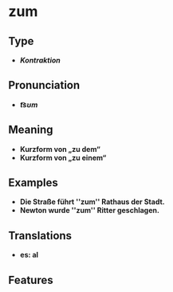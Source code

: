 # zum
## Type
- _**Kontraktion**_
## Pronunciation
- _**t͡sʊm**_
## Meaning
- **Kurzform von „zu dem“**
- **Kurzform von „zu einem“**
## Examples
- **Die Straße führt ''zum'' Rathaus der Stadt.**
- **Newton wurde ''zum'' Ritter geschlagen.**
## Translations
- **es: al**
## Features
